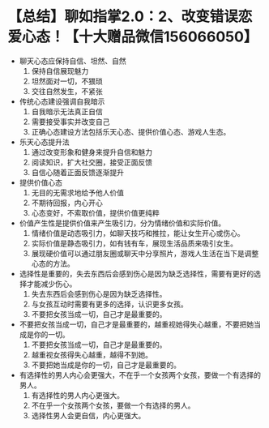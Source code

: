 # 【总结】聊如指掌2.0：2、改变错误恋爱心态！【十大赠品微信156066050】

-   聊天心态应保持自信、坦然、自然
    1.  保持自信展现魅力
    2.  坦然面对一切，不猥琐
    3.  交往自然发生，不紧张
-   传统心态建设强调自我暗示
    1.  自我暗示无法真正自信
    2.  需要接受事实并改变自己
    3.  正确心态建设方法包括乐天心态、提供价值心态、游戏人生态。
-   乐天心态提升法
    1.  通过改变形象和健身来提升自信和魅力
    2.  阅读知识，扩大社交圈，接受正面反馈
    3.  自信心随着正面反馈逐渐提升
-   提供价值心态
    1.  无目的无需求地给予他人价值
    2.  不期待回报，内心开心
    3.  心态变好，不索取价值，提供价值更纯粹
-   价值产生性是提供价值来产生吸引力，分为情绪价值和实际价值。
    1.  情绪价值是动态吸引力，如聊天技巧和推拉，能让女生开心或伤心。
    2.  实际价值是静态吸引力，如有钱有车，展现生活品质来吸引女生。
    3.  展现硬价值可以通过朋友圈或聊天中分享照片，游戏人生活在当下是调整心态的方法。
-   选择性是重要的，失去东西后会感到伤心是因为缺乏选择性，需要有更好的选择才能减少伤心。
    1.  失去东西后会感到伤心是因为缺乏选择性。
    2.  与女孩互动时需要有更多的选择，认识更多女孩。
    3.  不要把女孩当成一切，自己才是最重要的。
-   不要把女孩当成一切，自己才是最重要的，越重视她得失心越重，不要把她当成是你的一切。
    1.  不要把女孩当成一切，自己才是最重要的。
    2.  越重视女孩得失心越重，越得不到她。
    3.  不要把她当成是你的一切，自己才是最重要的。
-   有选择性的男人内心会更强大，不在乎一个女孩两个女孩，要做一个有选择的男人。
    1.  有选择性的男人内心更强大。
    2.  不在乎一个女孩两个女孩，要做一个有选择的男人。
    3.  选择性男人会更自信，内心更强大。